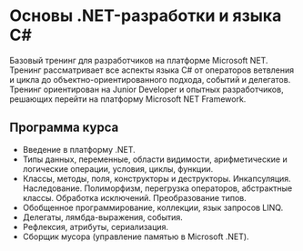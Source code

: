 # Основы .NET-разработки и языка C#

Базовый тренинг для разработчиков на платформе Microsoft NET. Тренинг рассматривает все аспекты языка C# от операторов ветвления и цикла 
до объектно-ориентированного подхода, событий и делегатов. Тренинг ориентирован на Junior Developer и опытных разработчиков, 
решающих перейти на платформу Microsoft NET Framework.

## Программа курса

- Введение в платформу .NET.
- Типы данных, переменные, области видимости, арифметические и логические операции, условия, циклы, функции.
- Классы, методы, поля, конструкторы и деструкторы. Инкапсуляция. Наследование. Полиморфизм, перегрузка операторов, абстрактные классы. 
Обработка исключений. Преобразование типов.
- Обобщенное программирование, коллекции, язык запросов LINQ.
- Делегаты, лямбда-выражения, события.
- Рефлексия, атрибуты, сериализация.
- Сборщик мусора (управление памятью в Microsoft .NET).
